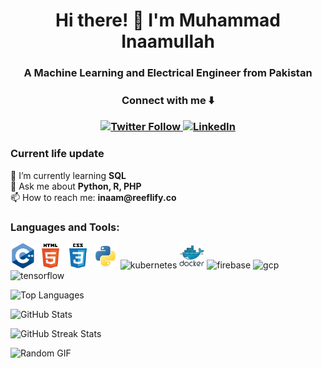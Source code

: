 <!-- Header -->
<h1 align="center">Hi there! 👋 I'm Muhammad Inaamullah</h1>
<h3 align="center">A Machine Learning and Electrical Engineer from Pakistan</h3>

<!-- Social Media Badges -->
<!-- Twitter -->
<h3 align="center">Connect with me ⬇️
  
<p align="center">
  
  <!-- Twitter -->
  <a href="https://twitter.com/therealinaam" target="blank">
    <img src="https://img.shields.io/twitter/follow/therealinaam?logo=twitter&style=for-the-badge" alt="Twitter Follow" />
  </a>
  
  <!-- LinkedIn -->
  <a href="https://www.linkedin.com/in/muhammad-inaamullah" target="blank">
    <img src="https://img.shields.io/badge/Connect%20with%20me%20on-LinkedIn-blue?logo=linkedin&style=for-the-badge" alt="LinkedIn" />
  </a>
  
</p>

</h3>
 
<!-- Introduction -->
<h3 align="left">Current life update</h3>
<p align="left">
  🌱 I’m currently learning <strong>SQL</strong><br>
  💬 Ask me about <strong>Python, R, PHP</strong><br>
  📫 How to reach me: <strong>inaam@reeflify.co</strong>
</p>

<!-- Languages and Tools -->
<h3 align="left">Languages and Tools:</h3>
<p align="left">
  <!-- C++ -->
  <img src="https://raw.githubusercontent.com/devicons/devicon/master/icons/cplusplus/cplusplus-original.svg" alt="cplusplus" width="40" height="40"/>
  <!-- HTML5 -->
  <img src="https://raw.githubusercontent.com/devicons/devicon/master/icons/html5/html5-original-wordmark.svg" alt="html5" width="40" height="40"/>
  <!-- CSS3 -->
  <img src="https://raw.githubusercontent.com/devicons/devicon/master/icons/css3/css3-original-wordmark.svg" alt="css3" width="40" height="40"/>
  <!-- Python -->
  <img src="https://raw.githubusercontent.com/devicons/devicon/master/icons/python/python-original.svg" alt="python" width="40" height="40"/> 
  <!-- Kubernetes -->
  <img src="https://www.vectorlogo.zone/logos/kubernetes/kubernetes-icon.svg" alt="kubernetes" width="40" height="40"/>
  <!-- Docker -->
  <img src="https://raw.githubusercontent.com/devicons/devicon/master/icons/docker/docker-original-wordmark.svg" alt="docker" width="40" height="40"/>
  <!-- Firebase  -->
  <img src="https://www.vectorlogo.zone/logos/firebase/firebase-icon.svg" alt="firebase" width="40" height="40"/>
  <!-- GCP -->
  <img src="https://www.vectorlogo.zone/logos/google_cloud/google_cloud-icon.svg" alt="gcp" width="40" height="40"/>
  <!-- Tensorflow --> 
  <img src="https://www.vectorlogo.zone/logos/tensorflow/tensorflow-icon.svg" alt="tensorflow" width="40" height="40"/>
  
</p>

<!-- GitHub Stats -->
<p align="left">
  <img src="https://github-readme-stats.vercel.app/api/top-langs?username=m-inaam&show_icons=true&locale=en&layout=compact" alt="Top Languages" />
</p>

<p align="left">
  <img src="https://github-readme-stats.vercel.app/api?username=m-inaam&show_icons=true&locale=en" alt="GitHub Stats" />
</p>

<!-- GitHub Streak Stats -->
<p align="left">
  <img src="https://github-readme-streak-stats.herokuapp.com/?user=m-inaam&" alt="GitHub Streak Stats" />
</p>

<!-- Random GIF -->
<p align="left">
  <img src="https://media.giphy.com/media/Yl5aO3gdVfsQ8/giphy.gif" alt="Random GIF" />
</p>
